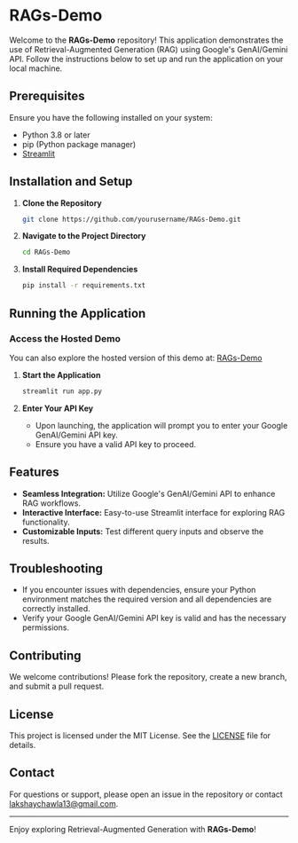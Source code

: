 # RAGs-Demo

Welcome to the **RAGs-Demo** repository! This application demonstrates the use of Retrieval-Augmented Generation (RAG) using Google's GenAI/Gemini API. Follow the instructions below to set up and run the application on your local machine.

## Prerequisites

Ensure you have the following installed on your system:

- Python 3.8 or later
- pip (Python package manager)
- [Streamlit](https://streamlit.io/)

## Installation and Setup

1. **Clone the Repository**
   ```bash
   git clone https://github.com/yourusername/RAGs-Demo.git
   ```

2. **Navigate to the Project Directory**
   ```bash
   cd RAGs-Demo
   ```

3. **Install Required Dependencies**
   ```bash
   pip install -r requirements.txt
   ```

## Running the Application

### Access the Hosted Demo

You can also explore the hosted version of this demo at: [RAGs-Demo](https://rags-demo.streamlit.app)

1. **Start the Application**
   ```bash
   streamlit run app.py
   ```

2. **Enter Your API Key**
   - Upon launching, the application will prompt you to enter your Google GenAI/Gemini API key.
   - Ensure you have a valid API key to proceed.

## Features

- **Seamless Integration:** Utilize Google's GenAI/Gemini API to enhance RAG workflows.
- **Interactive Interface:** Easy-to-use Streamlit interface for exploring RAG functionality.
- **Customizable Inputs:** Test different query inputs and observe the results.

## Troubleshooting

- If you encounter issues with dependencies, ensure your Python environment matches the required version and all dependencies are correctly installed.
- Verify your Google GenAI/Gemini API key is valid and has the necessary permissions.

## Contributing

We welcome contributions! Please fork the repository, create a new branch, and submit a pull request.

## License

This project is licensed under the MIT License. See the [LICENSE](LICENSE) file for details.

## Contact

For questions or support, please open an issue in the repository or contact [lakshaychawla13@gmail.com](mailto:lakshaychawla13@gmail.com).

---

Enjoy exploring Retrieval-Augmented Generation with **RAGs-Demo**!

